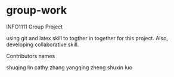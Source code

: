 # group-work

INFO1111 Group Project

using git and latex skill to togther in together for this project. Also, developing collaborative skill.

Contributors names

shuqing lin
cathy zhang
yangqing zheng
shuxin luo

